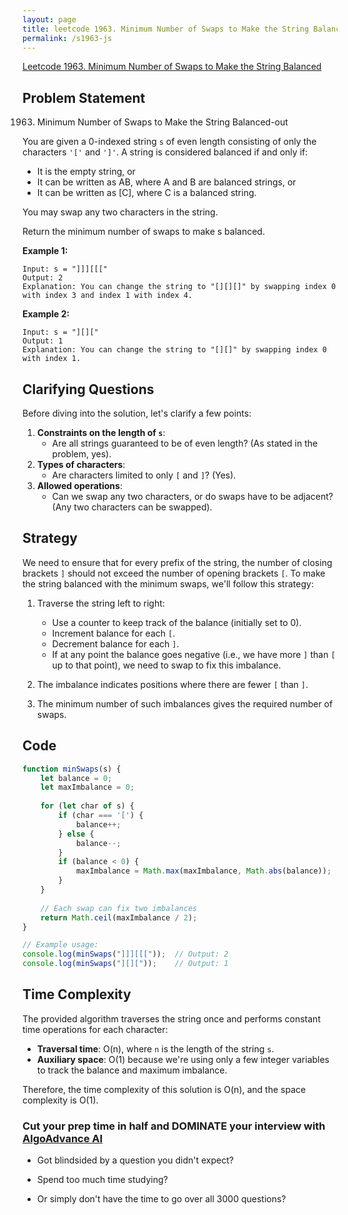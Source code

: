 ```yaml
---
layout: page
title: leetcode 1963. Minimum Number of Swaps to Make the String Balanced
permalink: /s1963-js
---
```

[Leetcode 1963. Minimum Number of Swaps to Make the String Balanced](https://algoadvance.github.io/algoadvance/l1963)
## Problem Statement

1963. Minimum Number of Swaps to Make the String Balanced-out

You are given a 0-indexed string `s` of even length consisting of only the characters `'['` and `']'`. A string is considered balanced if and only if:
- It is the empty string, or
- It can be written as AB, where A and B are balanced strings, or
- It can be written as [C], where C is a balanced string.

You may swap any two characters in the string.

Return the minimum number of swaps to make s balanced.

**Example 1:**
```
Input: s = "]]][[["
Output: 2
Explanation: You can change the string to "[][][]" by swapping index 0 with index 3 and index 1 with index 4.
```

**Example 2:**
```
Input: s = "][]["
Output: 1
Explanation: You can change the string to "[][]" by swapping index 0 with index 1.
```

## Clarifying Questions

Before diving into the solution, let's clarify a few points:

1. **Constraints on the length of `s`**:
    - Are all strings guaranteed to be of even length? (As stated in the problem, yes).
2. **Types of characters**: 
    - Are characters limited to only `[` and `]`? (Yes).
3. **Allowed operations**: 
    - Can we swap any two characters, or do swaps have to be adjacent? (Any two characters can be swapped).

## Strategy

We need to ensure that for every prefix of the string, the number of closing brackets `]` should not exceed the number of opening brackets `[`. To make the string balanced with the minimum swaps, we'll follow this strategy:

1. Traverse the string left to right:
    - Use a counter to keep track of the balance (initially set to 0).
    - Increment balance for each `[`.
    - Decrement balance for each `]`.
    - If at any point the balance goes negative (i.e., we have more `]` than `[` up to that point), we need to swap to fix this imbalance.
    
2. The imbalance indicates positions where there are fewer `[` than `]`. 
3. The minimum number of such imbalances gives the required number of swaps.

## Code

```javascript
function minSwaps(s) {
    let balance = 0;
    let maxImbalance = 0;
    
    for (let char of s) {
        if (char === '[') {
            balance++;
        } else {
            balance--;
        }
        if (balance < 0) {
            maxImbalance = Math.max(maxImbalance, Math.abs(balance));
        }
    }
    
    // Each swap can fix two imbalances
    return Math.ceil(maxImbalance / 2);
}

// Example usage:
console.log(minSwaps("]]][[["));  // Output: 2
console.log(minSwaps("][]["));    // Output: 1
```

## Time Complexity

The provided algorithm traverses the string once and performs constant time operations for each character:

- **Traversal time**: O(n), where `n` is the length of the string `s`.
- **Auxiliary space**: O(1) because we're using only a few integer variables to track the balance and maximum imbalance.

Therefore, the time complexity of this solution is O(n), and the space complexity is O(1).


### Cut your prep time in half and DOMINATE your interview with [AlgoAdvance AI](https://algoAdvance.com)

- Got blindsided by a question you didn't expect?

- Spend too much time studying?

- Or simply don't have the time to go over all 3000 questions?


